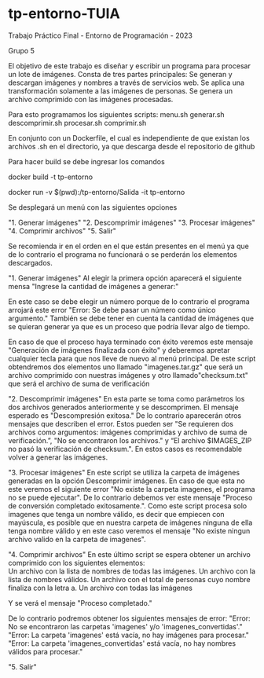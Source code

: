 # tp-entorno-TUIA

Trabajo Práctico Final - Entorno de Programación - 2023

Grupo 5

El objetivo de este trabajo es diseñar y escribir un programa para procesar un lote de imágenes. Consta de tres partes principales:
Se generan y descargan imágenes y nombres a través de servicios web.
Se aplica una transformación solamente a las imágenes de personas.
Se genera un archivo comprimido con las imágenes procesadas. 
				 			
Para esto programamos los siguientes scripts:
  menu.sh
  generar.sh
  descomprimir.sh
  procesar.sh
  comprimir.sh
 
En conjunto con un Dockerfile, el cual es independiente de que existan los archivos .sh en el directorio, ya que descarga desde el repositorio de github						

Para hacer build se debe ingresar los comandos

docker build -t tp-entorno

docker run -v $(pwd):/tp-entorno/Salida -it tp-entorno 



Se desplegará un menú con las siguientes opciones

"1. Generar imágenes"
"2. Descomprimir imágenes"
"3. Procesar imágenes"
"4. Comprimir archivos"
"5. Salir"

Se recomienda ir en el orden en el que están presentes en el menú ya que de lo contrario el programa no funcionará o se perderán los elementos descargados.


"1. Generar imágenes"
Al elegir la primera opción aparecerá el siguiente mensa
"Ingrese la cantidad de imágenes a generar:"

En este caso se debe elegir un número  porque de lo contrario el programa arrojará este error "Error: Se debe pasar un número como único argumento." También se debe tener en cuenta la cantidad de imágenes que se quieran generar ya que es un proceso que podría llevar algo de tiempo.
 
En caso de que el proceso haya terminado con éxito veremos este mensaje "Generación de imágenes finalizada con éxito" y deberemos apretar cualquier tecla para que nos lleve de nuevo al menú principal. De este script obtendremos dos elementos uno llamado "imagenes.tar.gz" que será un archivo comprimido con nuestras imágenes y otro llamado"checksum.txt" que será el archivo de suma de verificación

"2. Descomprimir imágenes"
En esta parte se toma como parámetros los dos archivos generados anteriormente y se descomprimen. El mensaje esperado es "Descompresión exitosa." De lo contrario aparecerán otros mensajes que describen el error. Estos pueden ser "Se requieren dos archivos como argumentos: imágenes comprimidas y archivo de suma de verificación.”, "No se encontraron los archivos." y “El archivo $IMAGES_ZIP no pasó la verificación de checksum.". En estos casos es recomendable volver a generar las imágenes. 

"3. Procesar imágenes"
En este script se utiliza la carpeta de imágenes generadas en la opción Descomprimir imágenes. En caso de que esta no este veremos el siguiente error "No existe la carpeta imagenes, el programa no se puede ejecutar". De lo contrario debemos ver este mensaje "Proceso de conversión completado exitosamente.". Como este script procesa solo imagenes que tenga un nombre válido, es decir que empiecen con mayúscula, es posible que en nuestra carpeta de imágenes ninguna de ella tenga nombre válido y en este caso veremos el mensaje "No existe ningun archivo valido en la carpeta de imagenes".

"4. Comprimir archivos"
En este último script se espera obtener un archivo comprimido con los siguientes elementos:		 
Un archivo con la lista de nombres de todas las imágenes.
Un archivo con la lista de nombres válidos.
Un archivo con el total de personas cuyo nombre finaliza con la letra a.
Un archivo con todas las imágenes			
					 				
Y se verá el mensaje "Proceso completado."

De lo contrario podremos obtener los siguientes mensajes de error:
"Error: No se encontraron las carpetas 'imagenes' y/o 'imagenes_convertidas'."
"Error: La carpeta 'imagenes' está vacía, no hay imágenes para procesar."
"Error: La carpeta 'imagenes_convertidas' está vacía, no hay nombres válidos para procesar."

"5. Salir"
